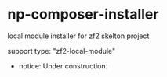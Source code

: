 np-composer-installer
=====================

local module installer for zf2 skelton project

support type: "zf2-local-module"

- notice: Under construction.
